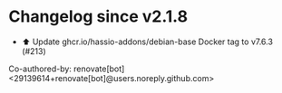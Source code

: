 # Changelog since v2.1.8
- ⬆️ Update ghcr.io/hassio-addons/debian-base Docker tag to v7.6.3 (#213)

Co-authored-by: renovate[bot] <29139614+renovate[bot]@users.noreply.github.com> 
